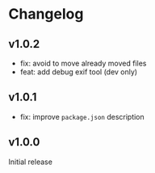# Changelog

## v1.0.2

- fix: avoid to move already moved files
- feat: add debug exif tool (dev only)

## v1.0.1

- fix: improve `package.json` description

## v1.0.0

Initial release
